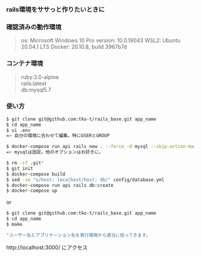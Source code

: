 ### rails環境をササっと作りたいときに

### 確認済みの動作環境

> os: Microsoft Windows 10 Pro
> version: 10.0.19043
> WSL2: Ubuntu 20.04.1 LTS
> Docker: 20.10.8, build 3967b7d

### コンテナ環境

> ruby:3.0-alpine  
> rails:latest  
> db:mysql5.7

### 使い方

```sh
$ git clone git@github.com:tko-t/rails_base.git app_name
$ cd app_name
$ vi .env
=> 自分の環境に合わせて編集。特にUSERとGROUP

$ docker-compose run api rails new . --force -d mysql --skip-action-mailbox --skip-active-storage --skip-action-cable -S --skip-spring --skip-system-test --skip-bundle --skip-bootsnap --skip-webpack-install --api
=> mysqlは固定。他のオプションはお好きに。

$ rm -rf .git*
$ git init
$ docker-compose build
$ sed -ie "s/host: localhost/host: db/" config/database.yml
$ docker-compose run api rails db:create
$ docker-compose up
```

or

```sh
$ git clone git@github.com:tko-t/rails_base.git app_name
$ cd app_name
$ make

"ユーザー名とアプリケーション名を実行環境から適当に拾ってきます。
```

http://localhost:3000/ にアクセス


